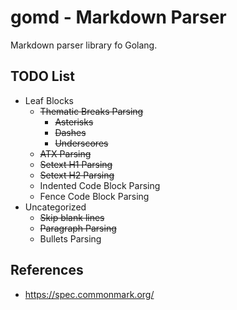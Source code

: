 gomd - Markdown Parser
====

Markdown parser library fo Golang.

TODO List
----

* Leaf Blocks
    * ~~Thematic Breaks Parsing~~
        * ~~Asterisks~~
        * ~~Dashes~~
        * ~~Underscores~~
    * ~~ATX Parsing~~
    * ~~Setext H1 Parsing~~
    * ~~Setext H2 Parsing~~
    * Indented Code Block Parsing
    * Fence Code Block Parsing
* Uncategorized
    * ~~Skip blank lines~~
    * ~~Paragraph Parsing~~
    * Bullets Parsing

## References

* https://spec.commonmark.org/